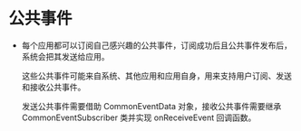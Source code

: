 # 公共事件<a name="ZH-CN_TOPIC_0000001080120000"></a>

-   每个应用都可以订阅自己感兴趣的公共事件，订阅成功后且公共事件发布后，系统会把其发送给应用。

    这些公共事件可能来自系统、其他应用和应用自身，用来支持用户订阅、发送和接收公共事件。

    发送公共事件需要借助 CommonEventData 对象，接收公共事件需要继承 CommonEventSubscriber 类并实现 onReceiveEvent 回调函数。
